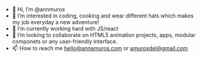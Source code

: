 - 👋 Hi, I’m @annmuros
- 👀 I’m interested in coding, cooking and wear different hats which makes my job everyday a new adventure!
- 🌱 I’m currently working hard with JS/react
- 💞️ I’m looking to collaborate on HTML5 animation projects, apps, modular componets or any user-friendly interface.
- 📫 How to reach me hello@annamuros.com or amurosdel@gmail.com

<!---
annmuros/annmuros is a ✨ special ✨ repository because its `README.md` (this file) appears on your GitHub profile.
You can click the Preview link to take a look at your changes.
--->
